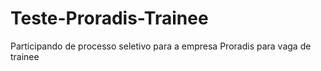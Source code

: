# Teste-Proradis-Trainee
Participando de processo seletivo para a empresa Proradis para vaga de trainee

